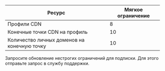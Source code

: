 
| Ресурс | Мягкое ограничение |
| --- | --- |
| Профили CDN |8 |
| Конечные точки CDN на профиль |10 |
| Количество личных доменов на конечную точку |10 |

Запросите обновление нестрогих ограничений для подписки. Для этого отправьте запрос в службу поддержки.

